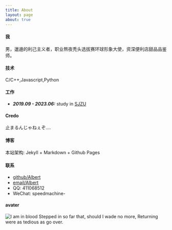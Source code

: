 ```yaml
---
title: About
layout: page
about: true
---
```


#### 我

男，邋遢的利己主义者，职业熬夜秃头选拔赛环球形象大使，资深便利店甜品品鉴师。

#### 技术

C/C++,Javascript,Python

#### 工作


+ ***2019.09 - 2023.06:*** study in [SJZU](http://www.sjzu.edu.cn/ "沈阳建筑大学")

#### Credo

止まるんじゃねぇぞ....

#### 博客

本站架构: Jekyll + Markdown + Github Pages

#### 联系

+ [github/Albert](https://github.com/Albert-Lucif4)
+ [email/Albert](https://www.albert_pang@126.com)
+ QQ: 411068512
+ WeChat: speedmachine-

#### avater

![ I am in blood Stepped in so far that, should I wade no more, Returning were as tedious as go over.](https://img.moegirl.org/common/4/48/Pic_UMP45Mod_D.png " I am in blood Stepped in so far that, should I wade no more, Returning were as tedious as go over.")
